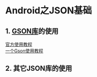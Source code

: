 # Android之JSON基础
## 1. [GSON库][1]的使用
[官方使用教程][2]   
[一个Gson使用教程][3]




## 2. 其它JSON库的使用

















[1]:https://github.com/google/gson
[2]:https://sites.google.com/site/gson/gson-user-guide
[3]:http://www.studytrails.com/java/json/java-google-json-introduction.jsp
